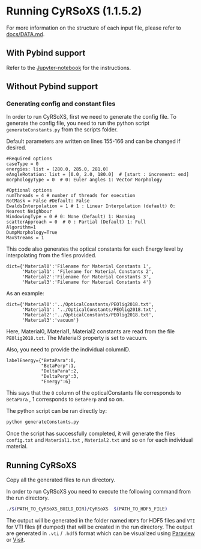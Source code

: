 # Running CyRSoXS (1.1.5.2)

For more information on the structure of each input file, please refer to [docs/DATA.md](docs/Data.md).

## With Pybind support

Refer to the [Jupyter-notebook](../notebook/CyRSoXS.ipynb) for the instructions.

## Without Pybind support

### Generating config and constant files

In order to run CyRSoXS, first we need to generate the config file.
To generate the config file, you need to run the python script `generateConstants.py`
from the scripts folder.

Default parameters are written on lines 155-166 and can be changed if desired.

```console
#Required options
caseType = 0
energies: list = [280.0, 285.0, 281.0]
eAngleRotation: list = [0.0, 2.0, 180.0]  # [start : increment: end]
morphologyType = 0  # 0: Euler angles 1: Vector Morphology

#Optional options
numThreads = 4 # number of threads for execution
RotMask = False #Default: False
EwaldsInterpolation = 1 # 1 : Linear Interpolation (default) 0: Nearest Neighbour
WindowingType = 0 # 0: None (Default) 1: Hanning
scatterApproach = 0  # 0 : Partial (Default) 1: Full
Algorithm=1
DumpMorphology=True
MaxStreams = 1
```

This code also generates the optical constants for each Energy level
by interpolating from the files provided.

```console
dict={'Material0':'Filename for Material Constants 1',
      'Material1': 'Filename for Material Constants 2',
      'Material2':'Filename for Material Constants 3',
      'Material3':'Filename for Material Constants 4'}
```

As an example:

```console
dict={'Material0':'../OpticalConstants/PEOlig2018.txt',
      'Material1': '../OpticalConstants/PEOlig2018.txt',
      'Material2':'../OpticalConstants/PEOlig2018.txt',
      'Material3':'vacuum'}
```

Here, Material0, Material1, Material2 constants are read from the
file `PEOlig2018.txt`. The Material3 property is set to vacuum.

Also, you need to provide the individual columnID.

```console
labelEnergy={"BetaPara":0,
             "BetaPerp":1,
             "DeltaPara":2,
             "DeltaPerp":3,
             "Energy":6}
```  

This  says that the `0` column of the opticalConstants file corresponds to `BetaPara` , 1
corresponds to `BetaPerp` and so on.

The python script can be ran directly by:

```bash
python generateConstants.py
```

Once the script has successfully completed, it will generate the files `config.txt` and `Material1.txt` ,
 `Material2.txt` and so on for each individual material.

## Running CyRSoXS

Copy all the generated files to run directory.

 In order to run CyRSoXS you need to execute the following command
from the run directory.

```bash
./$(PATH_TO_CyRSoXS_BUILD_DIR)/CyRSoXS  $(PATH_TO_HDF5_FILE)
```

The output will be generated in the folder named `HDF5` for HDF5 files and `VTI` for VTI files (if dumped)
that will be created in the run directory. The output are generated in `.vti` / `.hdf5` format which
can be visualized using [Paraview](https://www.paraview.org/) or [Visit](https://wci.llnl.gov/simulation/computer-codes/visit/).
